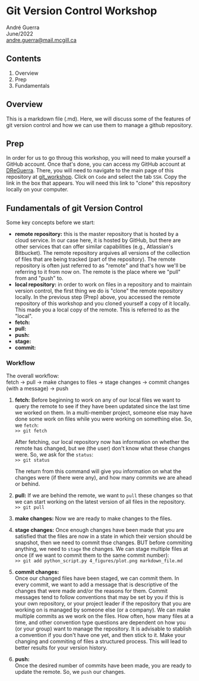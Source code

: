 # Git Version Control Workshop
André Guerra  
June/2022  
andre.guerra@mail.mcgill.ca  

## Contents
1. Overview
2. Prep
3. Fundamentals

## Overview
This is a markdown file (.md). Here, we will discuss some of the features of git version control and how we can use them to manage a github repository. 

## Prep
In order for us to go throug this workshop, you will need to make yourself a GitHub account. Once that's done, you can access my GitHub account at [DReGuerra](https://github.com/DReGuerra). There, you will need to navigate to the main page of this repository at [git_workshop](https://github.com/DReGuerra/git_workshop). Click on `Code` and select the tab `SSH`. Copy the link in the box that appears. You will need this link to "clone" this repository locally on your computer.

## Fundamentals of git Version Control
Some key concepts before we start:  
- <b>remote repository:</b> this is the master repository that is hosted by a cloud service. In our case here, it is hosted by GitHub, but there are other services that can offer similar capabilities (e.g., Atlassian's Bitbucket). The remote repository arquives all versions of the collection of files that are being tracked (part of the repository). The remote repository is often just referred to as "remote" and that's how we'll be referring to it from now on. The remote is the place where we "pull" from and "push" to.
- <b>local repository:</b> in order to work on files in a repository and to maintain version control, the first thing we do is "clone" the remote repository locally. In the previous step (Prep) above, you accessed the remote repository of this workshop and you cloned yourself a copy of it locally. This made you a local copy of the remote. This is referred to as the "local".
- <b>fetch:</b>
- <b>pull:</b>
- <b>push:</b>
- <b>stage:</b>
- <b>commit:</b>

### Workflow

The overall workflow:  
fetch $\rightarrow$ pull $\rightarrow$ make changes to files $\rightarrow$ stage changes $\rightarrow$ commit changes (with a message) $\rightarrow$ push

1. <b>fetch:</b> 
    Before beginning to work on any of our local files we want to query the remote to see if they have been updatated since the last time we worked on them. In a multi-member project, someone else may have done some work on files while you were working on something else. So, we `fetch`:  
    `>> git fetch`  

    After fetching, our local repository now has information on whether the remote has changed, but we (the user) don't know what these changes were. So, we ask for the `status`:  
    `>> git status`  

    The return from this command will give you information on what the changes were (if there were any), and how many commits we are ahead or behind. 
2. <b>pull:</b> 
    If we are behind the remote, we want to `pull` these changes so that we can start working on the latest version of all files in the repository.  
    `>> git pull`  

3. <b>make changes:</b> 
    Now we are ready to make changes to the files.  

4. <b>stage changes:</b> 
    Once enough changes have been made that you are satisfied that the files are now in a state in which their version should be snapshot, then we need to commit thse changes. BUT before commiting anything, we need to `stage` the changes. We can stage multiple files at once (if we want to commit them to the same commit number):  
    `>> git add python_script.py 4_figures/plot.png markdown_file.md`  

5. <b>commit changes:</b> \
    Once our changed files have been staged, we can commit them. In every commit, we want to add a message that is descriptive of the changes that were made and/or the reasons for them. Commit messages tend to follow conventions that may be set by you if this is your own repository, or your project leader if the repository that you are working on is managed by someone else (or a company). We can make multiple commits as we work on the files. How often, how many files at a time, and other convention type questions are dependent on how you (or your group) want to manage the repository. It is advisable to stablish a convention if you don't have one yet, and then stick to it. Make your changing and commiting of files a structured process. This will lead to better results for your version history.  

6. <b>push:</b>  
    Once the desired number of commits have been made, you are ready to update the remote. So, we `push` our changes.
